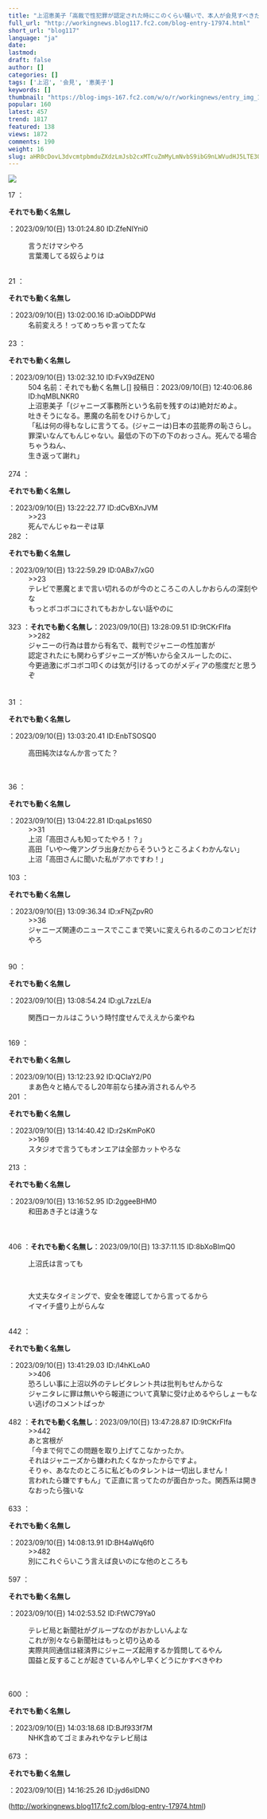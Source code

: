 ```yaml
---
title: "上沼恵美子「高裁で性犯罪が認定された時にこのくらい騒いで、本人が会見すべきだった」"
full_url: "http://workingnews.blog117.fc2.com/blog-entry-17974.html"
short_url: "blog117"
language: "ja"
date: 
lastmod: 
draft: false
author: []
categories: []
tags: ['上沼', '会見', '恵美子']
keywords: []
thumbnail: "https://blog-imgs-167.fc2.com/w/o/r/workingnews/entry_img_17974_1.jpg"
popular: 160
latest: 457
trend: 1817
featured: 138
views: 1872
comments: 190
weight: 16
slug: aHR0cDovL3dvcmtpbmduZXdzLmJsb2cxMTcuZmMyLmNvbS9ibG9nLWVudHJ5LTE3OTc0Lmh0bWw=
---
```


![](https://blog-imgs-167.fc2.com/w/o/r/workingnews/entry_img_17974_1.jpg)

<dl class='thread'><dt>17 ：<p><b>それでも動く名無し</b></p>：2023/09/10(日) 13:01:24.80 ID:ZfeNIYni0 <br></dt><dd><p>言うだけマシやろ <br>言葉濁してる奴らよりは <br></p><br><dd> </dd></dd><dt>21 ：<p><b>それでも動く名無し</b></p>：2023/09/10(日) 13:02:00.16 ID:aOibDDPWd <br></dt><dd>名前変えろ！ってめっちゃ言ってたな <br><dd><br> </dd></dd><dt>23 ：<p><b>それでも動く名無し</b></p>：2023/09/10(日) 13:02:32.10 ID:FvX9dZEN0 <br></dt><dd>504 名前：それでも動く名無し[] 投稿日：2023/09/10(日) 12:40:06.86 ID:hqMBLNKR0 <br>上沼恵美子「(ジャニーズ事務所という名前を残すのは)絶対だめよ。 <br><dd>吐きそうになる。悪魔の名前をひけらかして」 <br>「私は何の得もなしに言うてる。(ジャニーは)日本の芸能界の恥さらし。 <br><dd>罪深いなんてもんじゃない。最低の下の下の下のおっさん。死んでる場合ちゃうねん、 <br><dd>生き返って謝れ」 <br><dd><br> </dd></dd></dd></dd></dd><dt>274 ：<p><b>それでも動く名無し</b></p>：2023/09/10(日) 13:22:22.77 ID:dCvBXnJVM <br></dt><dd>>>23 <br>死んでんじゃねーぞは草 <br><dd> <dd> </dd></dd></dd><dt>282 ：<p><b>それでも動く名無し</b></p>：2023/09/10(日) 13:22:59.29 ID:0ABx7/xG0 <br></dt><dd>>>23 <br>テレビで悪魔とまで言い切れるのが今のところこの人しかおらんの深刻やな <br>もっとボコボコにされてもおかしない話やのに <br><dd><br> </dd></dd><dt>323 ：<b>それでも動く名無し</b>：2023/09/10(日) 13:28:09.51 ID:9tCKrFIfa <br></dt><dd>>>282 <br>ジャニーの行為は昔から有名で、裁判でジャニーの性加害が <br><dd>認定されたにも関わらずジャニーズが怖いから全スルーしたのに、 <br><dd>今更過激にボコボコ叩くのは気が引けるってのがメディアの態度だと思うぞ <br><dd> <dd><br><br> </dd></dd></dd></dd></dd><dt>31 ：<p><b>それでも動く名無し</b></p>：2023/09/10(日) 13:03:20.41 ID:EnbTSOSQ0 <br></dt><dd><p>高田純次はなんか言ってた？ </p><br><dd><br> </dd></dd><dt>36 ：<p><b>それでも動く名無し</b></p>：2023/09/10(日) 13:04:22.81 ID:qaLps16S0 <br></dt><dd>>>31 <br>上沼「高田さんも知ってたやろ！？」 <br>高田「いや～俺アングラ出身だからそういうところよくわかんない」 <br>上沼「高田さんに聞いた私がアホですわ！」 <dd><br> </dd></dd><dt>103 ：<p><b>それでも動く名無し</b></p>：2023/09/10(日) 13:09:36.34 ID:xFNjZpvR0 <br></dt><dd>>>36 <br>ジャニーズ関連のニュースでここまで笑いに変えられるのこのコンビだけやろ <br><dd> <dd><br><br> </dd></dd></dd><dt>90 ：<p><b>それでも動く名無し</b></p>：2023/09/10(日) 13:08:54.24 ID:gL7zzLE/a <br></dt><dd><p>関西ローカルはこういう時忖度せんでええから楽やね <br></p><br><dd> </dd></dd><dt>169 ：<p><b>それでも動く名無し</b></p>：2023/09/10(日) 13:12:23.92 ID:QCIaY2/P0 <br></dt><dd>まあ色々と絡んでるし20年前なら揉み消されるんやろ <br><dd> </dd></dd><dt>201 ：<p><b>それでも動く名無し</b></p>：2023/09/10(日) 13:14:40.42 ID:r2sKmPoK0 <br></dt><dd>>>169 <br>スタジオで言うてもオンエアは全部カットやろな <br><dd><br> </dd></dd><dt>213 ：<p><b>それでも動く名無し</b></p>：2023/09/10(日) 13:16:52.95 ID:2ggeeBHM0 <br></dt><dd>和田あき子とは違うな <br><dd><br> <br><br></dd></dd><dt>406 ：<b>それでも動く名無し</b>：2023/09/10(日) 13:37:11.15 ID:8bXoBImQ0 <br></dt><dd><p>上沼氏は言っても</p> <br><dd><p>大丈夫なタイミングで、安全を確認してから言ってるから <br>イマイチ盛り上がらんな </p><br><dd> <dd> </dd></dd></dd></dd><dt>442 ：<p><b>それでも動く名無し</b></p>：2023/09/10(日) 13:41:29.03 ID:/l4hKLoA0 <br></dt><dd>>>406 <br>恐ろしい事に上沼以外のテレビタレント共は批判もせんからな <br>ジャニタレに罪は無いやら報道について真摯に受け止めるやらしょーもない逃げのコメントばっか <dd><br> </dd></dd><dt>482 ：<b>それでも動く名無し</b>：2023/09/10(日) 13:47:28.87 ID:9tCKrFIfa <br></dt><dd>>>442 <br>あと宮根が <br><dd>「今まで何でこの問題を取り上げてこなかったか。 <br><dd>それはジャニーズから嫌われたくなかったからですよ。 <br><dd>そりゃ、あなたのところに私どものタレントは一切出しません！ <br><dd>言われたら嫌ですもん」て正直に言ってたのが面白かった。関西系は開きなおったら強いな <br><dd><br> </dd></dd></dd></dd></dd></dd><dt>633 ：<p><b>それでも動く名無し</b></p>：2023/09/10(日) 14:08:13.91 ID:BH4aWq6f0 <br></dt><dd>>>482 <br>別にこれぐらいこう言えば良いのにな他のところも <br><dd> <dd> <dd> <dd><br> </dd></dd></dd></dd></dd><dt>597 ：<p><b>それでも動く名無し</b></p>：2023/09/10(日) 14:02:53.52 ID:FtWC79Ya0 <br></dt><dd><p>テレビ局と新聞社がグループなのがおかしいんよな <br>これが別々なら新聞社はもっと切り込める <br>実際共同通信は経済界にジャニーズ起用するか質問してるやん <br>国益と反することが起きているんやし早くどうにかすべきやわ</p> <br><br></dd><dt>600 ：<p><b>それでも動く名無し</b></p>：2023/09/10(日) 14:03:18.68 ID:BJf933f7M <br></dt><dd>NHK含めてゴミまみれやなテレビ局は <br><dd><br> </dd></dd><dt>673 ：<p><b>それでも動く名無し</b></p>：2023/09/10(日) 14:16:25.26 ID:jyd6sIDN0 <br></dt></dl> 

(http://workingnews.blog117.fc2.com/blog-entry-17974.html)
